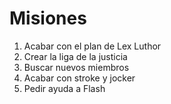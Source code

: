 # Misiones

1. Acabar con el plan de Lex Luthor
2. Crear la liga de la justicia
3. Buscar nuevos miembros
4. Acabar con stroke y jocker
5. Pedir ayuda a Flash

